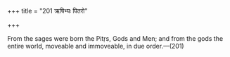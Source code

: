 +++
title = "201 ऋषिभ्यः पितरो"

+++

From the sages were born the Pitṛs, Gods and Men; and from the gods the entire world, moveable and immoveable, in due order.—(201)